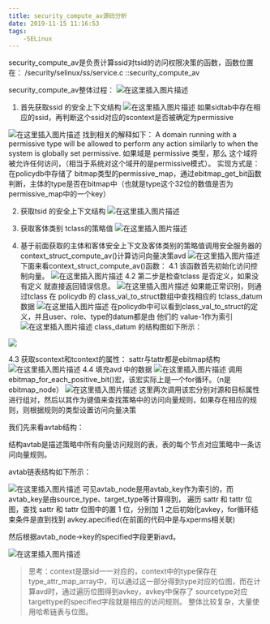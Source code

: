 ```yaml
---
title: security_compute_av源码分析
date: 2019-11-15 11:16:53
tags:
	-SELinux
---
```


security_compute_av是负责计算ssid对tsid的访问权限决策的函数，函数位置在：
/security/selinux/ss/service.c ::security_compute_av

<!--more-->

security_compute_av整体过程：
![在这里插入图片描述](https://gitee.com/liying000/blogimg/raw/master/20191108162518611.png)

1. 首先获取ssid 的安全上下文结构
![在这里插入图片描述](https://gitee.com/liying000/blogimg/raw/master/2019111411394111.png)
如果sidtab中存在相应的ssid，再判断这个ssid对应的scontext是否被确定为permissive

![在这里插入图片描述](https://gitee.com/liying000/blogimg/raw/master/20191114114108434.png)
找到相关的解释如下：
A domain running with a permissive type will be allowed to perform any action similarly to when the system is globally set permissive.
如果域是 permissive 类型，那么 这个域将被允许任何访问，（相当于系统对这个域开的是permissive模式）。
实现方式是：
在policydb中存储了 bitmap类型的permissive_map，通过ebitmap_get_bit函数判断，主体的type是否在bitmap中（也就是type这个32位的数值是否为permissive_map中的一个key）

2. 获取tsid 的安全上下文结构
  ![在这里插入图片描述](https://gitee.com/liying000/blogimg/raw/master/20191114114739587.png)

3. 获取客体类别 tclass的策略值
  ![在这里插入图片描述](https://gitee.com/liying000/blogimg/raw/master/20191114141316278.png)

4. 基于前面获取的主体和客体安全上下文及客体类别的策略值调用安全服务器的
  context_struct_compute_av()计算访问向量决策avd
  ![在这里插入图片描述](https://gitee.com/liying000/blogimg/raw/master/20191114144952764.png)
  下面来看context_struct_compute_av()函数：
  4.1 该函数首先初始化访问控制向量。
  ![在这里插入图片描述](https://gitee.com/liying000/blogimg/raw/master/20191114145711911.png)
  4.2 第二步是检查tclass 是否定义，如果没有定义
  就直接返回错误信息。
  ![在这里插入图片描述](https://gitee.com/liying000/blogimg/raw/master/20191114153509699.png)
  如果能正常识别，则通过tclass 在 policydb 的 class_val_to_struct数组中查找相应的 tclass_datum 数据
  ![在这里插入图片描述](https://gitee.com/liying000/blogimg/raw/master/20191114153620346.png)
  在policydb中可以看到class_val_to_struct的定义，并且user、role、type的datum都是由 他们的 value-1作为索引
  ![在这里插入图片描述](https://gitee.com/liying000/blogimg/raw/master/2019111415422510.png)
  class_datum 的结构图如下所示：

  

  ![](https://gitee.com/liying000/blogimg/raw/master/image-20200616231435922.png)

4.3 获取scontext和tcontext的属性：
sattr与tattr都是ebitmap结构
![在这里插入图片描述](https://gitee.com/liying000/blogimg/raw/master/20191114160438450.png)
4.4 填充avd 中的数据
![在这里插入图片描述](https://gitee.com/liying000/blogimg/raw/master/20191114164821227.png)
调用ebitmap_for_each_positive_bit()宏，该宏实际上是一个for循环。（n是ebitmap_node）
![在这里插入图片描述](https://gitee.com/liying000/blogimg/raw/master/20191114171510606.png)
这里两次调用该宏分别对源和目标属性进行组对，然后以其作为键值来查找策略中的访问向量规则，如果存在相应的规则，则根据规则的类型设置访问向量决策

我们先来看avtab结构：

结构avtab是描述策略中所有向量访问规则的表，表的每个节点对应策略中一条访问向量规则。

avtab链表结构如下所示：

![在这里插入图片描述](https://gitee.com/liying000/blogimg/raw/master/20191115111626123.png)
可见avtab_node是用avtab_key作为索引的，而avtab_key是由source_type、target_type等计算得到，
遍历 sattr 和 tattr 位图，查找 sattr 和 tattr 位图中的置 1 位，分别加 1 之后初始化avkey，for循环结束条件是直到找到 avkey.apecified(在前面的代码中是与xperms相关联)

 然后根据avtab_node->key的specified字段更新avd。

![在这里插入图片描述](https://gitee.com/liying000/blogimg/raw/master/20191115095422394.png)

> 思考：context是跟sid一一对应的，context中的type保存在type_attr_map_array中，可以通过这一部分得到type对应的位图，而在计算avd时，通过遍历位图得到avkey，avkey中保存了 sourcetype对应targettype的specified字段就是相应的访问规则。
> 整体比较复杂，大量使用哈希链表与位图。